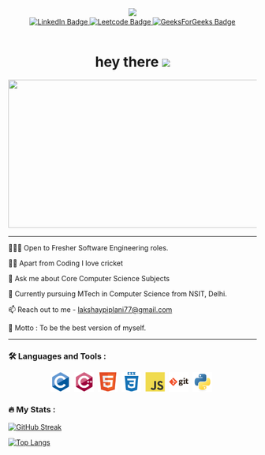 
<div id="header" align="center">
  <img src="https://media.giphy.com/media/M9gbBd9nbDrOTu1Mqx/giphy.gif"/>
</div>

<div id="badges" align = "center">
<a href = "https://www.linkedin.com/in/lakshay-piplani-827544151/">
  <img src="https://img.shields.io/badge/LinkedIn-blue?style=for-the-badge&logo=linkedin&logoColor=white" alt="LinkedIn Badge"/>
</a>
<a href = "https://leetcode.com/lakshaypiplani77/">
  <img src = "https://img.shields.io/badge/Leetcode-yellow?style=for-the-badge&logo=Leetcode&logoColor=white" alt = "Leetcode Badge"/>
</a>
<a href = "https://auth.geeksforgeeks.org/user/lakshaypiplani77/">
  <img src="https://img.shields.io/badge/GeeksForGeeks-green?style=for-the-badge&logo=GeesksForGeeks&logoColor=black" alt="GeeksForGeeks Badge"/>
 </a> 
  
</div>
<div align = "center">
<img src="https://komarev.com/ghpvc/?username=lakshaypiplani77&style=flat-square&color=blue" alt=""/>
</div>
<div align = "center">
<h1>
  hey there
  <img src="https://media.giphy.com/media/hvRJCLFzcasrR4ia7z/giphy.gif" width="30px"/>
</h1>
</div>

<div align="center">
  <img src="https://media.giphy.com/media/dWesBcTLavkZuG35MI/giphy.gif" width="600" height="300"/>
</div>


---
🧑🏻‍💻 Open to Fresher Software Engineering roles.

✌🏻 Apart from Coding I love cricket

💬 Ask me about Core Computer Science Subjects

🧑 Currently pursuing MTech in Computer Science from NSIT, Delhi.

📫 Reach out to me - lakshaypiplani77@gmail.com

🎯 Motto : To be the best version of myself.

---
### :hammer_and_wrench: Languages and Tools :
<div align = "center">
   <img src="https://raw.githubusercontent.com/devicons/devicon/1119b9f84c0290e0f0b38982099a2bd027a48bf1/icons/c/c-original.svg" title="C" alt="C" width="40" height="40"/>&nbsp;
  <img src="https://raw.githubusercontent.com/devicons/devicon/1119b9f84c0290e0f0b38982099a2bd027a48bf1/icons/cplusplus/cplusplus-original.svg" title="C++" alt="C++" width="40" height="40"/>&nbsp;
  <img src="https://github.com/devicons/devicon/blob/master/icons/html5/html5-original.svg" title="HTML5" alt="HTML" width="40" height="40"/>&nbsp;
  <img src="https://github.com/devicons/devicon/blob/master/icons/css3/css3-plain-wordmark.svg"  title="CSS3" alt="CSS" width="40" height="40"/>&nbsp;
  <img src="https://github.com/devicons/devicon/blob/master/icons/javascript/javascript-original.svg" title="JavaScript" alt="JavaScript" width="40" height="40"/>&nbsp;
  <img src="https://github.com/devicons/devicon/blob/master/icons/git/git-original-wordmark.svg" title="Git" **alt="Git" width="40" height="40"/>&nbsp;
    <img src="https://raw.githubusercontent.com/devicons/devicon/1119b9f84c0290e0f0b38982099a2bd027a48bf1/icons/python/python-original.svg" title="Python3" **alt="Python3" width="40" height="40"/>&nbsp;
  
    
  
</div>

### :fire: My Stats :
[![GitHub Streak](http://github-readme-streak-stats.herokuapp.com?user=lakshaypiplani77&theme=dark&background=000000)](https://git.io/streak-stats)

[![Top Langs](https://github-readme-stats.vercel.app/api/top-langs/?username=lakshaypiplani77&layout=compact&theme=vision-friendly-dark)](https://github.com/anuraghazra/github-readme-stats)

